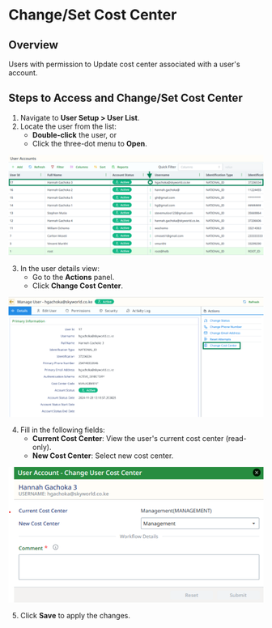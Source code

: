 # Change/Set Cost Center

## Overview
Users with permission to Update cost center associated with a user's account.

## Steps to Access and Change/Set Cost Center
1. Navigate to **User Setup > User List**.
2. Locate the user from the list:
    - **Double-click** the user, or
    - Click the three-dot menu to  **Open**.

![user-list-click.png](..%2F..%2Fstatic%2Fimg%2Fuser-list-click.png)

3. In the user details view:
    - Go to the **Actions** panel.
    - Click **Change Cost Center**.

![change-cost-center-button.png](..%2F..%2Fstatic%2Fimg%2Fchange-cost-center-button.png)

4. Fill in the following fields:
    - **Current Cost Center**: View the user's current cost center (read-only).
    - **New Cost Center**: Select new cost center.

![change-cost-center-form.png](..%2F..%2Fstatic%2Fimg%2Fchange-cost-center-form.png)

5. Click **Save** to apply the changes.
